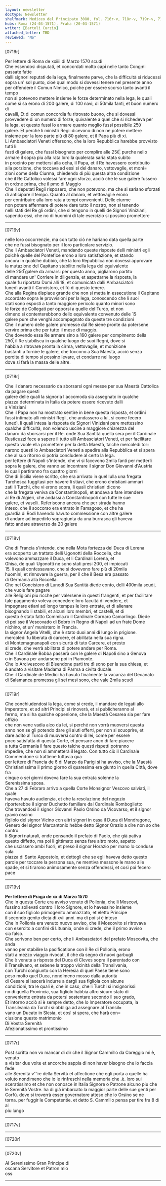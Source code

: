 ```yaml
---
layout: newsletter
doctype: Newsletter
shelfmark: Mediceo del Principato 3080, fol. 716r-v, 718r-v, 719r-v, 717r-v, 720r-v
hubs: Roma (24-03-1571), Praha (20-03-1571)
writer: [Bartoli Curzio]
attached_letter: TBD
reviewed: "No"
---
```


[0716r]  
  
  
Per lettere di Roma de xxiiii di Marzo 1570 scudi  
Che essendosi disputati, et concordati molto capi nelle tanto Cong:ni passate fatte  
dalli signori reputati della lega, finalmente parve, che la difficultà si riducessi  
sopra un' sol punto, cioè qual modo si dovessi tenere nel presente anno  
per offendere il Comun Nimico, poiche per essere scorso tanto avanti il tempo  
non si potevono mettere insieme le forze determinato nella lega, le quali  
come si sa erono di 200 galere, di 100 navi, di 50mila fanti, et buon numero di  
cavalli, Et di comun concordia fu ritrovato buono, che si dovessi  
provvedere di un numero di forze, quivalente a quel che si richedeva per  
la lega, et questo fussi lo armare quanto meglio fussi possibile 250̅  
galere. Et perché li ministri Regii dicevono di non ne potere mettere  
insieme per la loro parte più di 80 galere, et il Papa più di xi.  
Li Ambasciatori Veneti offersono, che la loro Repubblica harebbe provvisto tutti li  
fusti di galere, che fussi bisognato per complire alle 250̅, purche nello  
armare il sopra piu alla rata loro la qualerata saria stata subito  
in procinto per mettersi alla ocha, il Papa, et il Re havessero contribuito  
alla porzione, che toccava ad essi si del danaro, vettovaglie, et moni=  
zioni come della Ciurma, chiedendo di più questa altra condizione  
che il Re Cattolico volessi fare ogni sforzo, acciò che le sue galere fussero  
in ord:ne prima, che il pmo di Maggio  
Che li deputati Regii risposero, che non potevono, ma che si sariano sforzati  
di anticipare il tempo. Quanto al danaro, et vettovaglie erono  
per contribuire alla loro rata a tempi convenienti. Delle ciurme  
non potere affermare di potere dare tutto il nostro, non si tenendo  
nelli stati del Re gli ordini, che si tengono in quelli de Signori Viniziani,  
sapendo essi, che no di huomini di tale esercizio si possino promettere  
  
---  

[0716v]  
  
  
nelle loro occorrenzie, ma con tutto ciò ne hariano data quella parte  
che ne fussi bisognato per il loro particolare servizio.  
Che li Ambasciatori Veneti, mandando queste risposte delli ministri egli  
poichè quelle del Pontefice erono a loro satisfazione, et stando  
ancora in qualche dubbio, che la loro Repubblica non dovessi approvare  
la mutazione del Capitano stabilito nella lega del eguivalente  
delle 250̅ galere da armarsi per questo anno, pigliarono partito  
di mandare un' Corriere in diligenzia, et aspettarne la risposta, la  
quale fu riportata Domi alli 18, et comunicata dalli Ambasciatori  
lunedì avanti il Concistoro, et fù di questo tenere.  
Che alla Regina dispiace grande che non si metta in essecutione il Capitano  
accordato sopra le provvisioni per la lega, conoscendo che li suoi  
stati sono esposti a tanto maggiore pericolo quanto minori sono  
le forze de Collegati per opporsi a quelle del Turco, et non  
dimeno si contenterebbono dello equivalente convenuto delle 15  
galere pure che venghi accompagnato da queste tre condizioni  
Che il numero delle galere promesse dal Re siene pronte da potersene  
servire prima che per tutto il mese di maggio.  
Che dovendo essa Re armare sino a 160 galere per compimento della  
250̅, il Re stabilisca in qualche luogo de suoi Regni, dove si  
habbia a ritrovare pronta la cirma, vettovaglie, et monizione  
bastanti a fornire le galere, che toccono a Sua Maestà, acciò senza  
perdita di tempo si possino levare, et condurre nel luogo  
dove si farà la massa delle altre.  
  
---  

[0718r]  
  
  
Che il danaro necessario da sborsarsi ogni messe per sua Maestà Cattolica da pagare questi  
galere delle quali la signoria l'accomoda sia assegnato in qualche  
piazza determinata in Italia da potere essere ricevuto dalli  
s Viniziani  
Che il Papa non ha mostrato sentire in bene questa risposta, et ordini  
fussi intimato alli ministri Regii, che andassero a lui, si come fecero  
lunedì, li quali intesa la risposta de Signori Viniziani pare mettessino  
qualche difficultà, non volendo uscire a maggiore chiarezza del  
danaro da sborsarsi per il Re. onde Sua Santità quella sera per il Cardinale  
Rusticuzzi fece a sapere il tutto alli Ambasciatori Veneti, et per facilitare  
questo vuole ella promettere per la detta Maestà, talche mercoledi tor꞊  
narono questi lo Ambasciatori Veneti a spedire alla Repubblica et si spera  
che al suo ritorno si potria concludere al certo la lega.  
per lettere di Napoli s'intende, che vi si facevono 2mila fanti per metterli  
sopra le galere, che vanno ad incontrare il signor Don Giovanni d'Austria  
le quali partiranno fra quattro giorni  
Che di Sicilia viene scritto, che era arrivato in quel Iulla una fregata  
Turchesca fuggitasi per havere li stiavi, che erono christiani ammari  
zati li Turchi, che vi erono sopra, li quali christiani dicono  
che la fregata veniva da Constantinopoli, et andava a fare intendere  
al Re di Algieri, che andassi a Constantinopoli con tutte le sue  
galere, et vaselli. Referiscono ancora che per strada hanno  
inteso, che il soccorso era entrato in Famagoso, et che ha  
guardia di Rodi havendo havuto commessione con altre galere  
di andare ad impedirlo sopragiunta da una burrasca gli haveva  
fatto andare atraverso da 20 galere  
  
---  

[0718v]  
  
  
Che di Francia s'intende, che nella Mota fortezza del Duca di Lorena  
era scoperto un trattato delli Ugonotti della Roccella, che  
volevono ammazzare il Duca, et li Cardinali Lorena, et  
Ghisa, de quali Ugonotti ne sono stati presi 200, et impiccati  
15. li quali confessavano, che si dovevono fare più di 20mila  
huomini, et rinnovare la guerra, per il che il Besa era passato  
di Germania alla Roccella.  
Che nel Concistoro di Lunedì Sua Santità diede conto, delli 400mila scudi, che vuole fare pagare  
alle Religioni piu ricche per valersene in questi frangenti, et per facilitare  
tale pagamento voleva concedere loro facultà di vendere, et  
impegnare etiani ad longo tempus le loro entrate, et di alienare  
bisognando li stabili, et alcuni loro membri, et castelli, et di  
questo è stato fatto Commila.ro il Cardinale Cornaro Camarlingo. Diede  
di poi sse il Vescovado di Bobro in Regno di Napoli ad un frate Dome  
nichino, et un' munistero in Francia.  
la signor Angela Vitelli, che è stato duoi anni di lungo in prigione.  
mercoledi fu liberata di carcere, et abilitata nella sua rigna.  
di Montemagnanapoli con sicurtà di tuto Carcere, et presto  
si crede, che verrà abilitata di potere andare per Roma.  
Che il Cardinale Bobba passerà con le galere di Napoli sino a Genova  
o in Savona per andarsene poi in Piamonte.  
Che lo Arcivescovo di Bisendone partì tre dì sono per la sua chiesa, et  
è andato a visitare Madama di Parma a civita ducale.  
Che il Cardinale de Medici ha havuto finalmente la vacanza del Decanato  
di Salamanca promessa gli sei mesi sono, che vale 2mila scudi  
  
---  

[0719r]  
  
  
Che conchiudendosi la lega, come si crede, il mandare de legati allo  
Imperatore, et ad altri Principi si rinoverà, et si publicheranno al  
fermo, ma si ha qualche oppenione, che la Maestà Cesarea sia per fare offizio  
che non vene vadia alco da lei, si perché non vorrà muoversi questa  
anno non se gli potendo dare gli aiuti offerti, per non si scuoprire, et  
dare adito al Turco di muoversi contro di lei, come per essere  
poco satisfatta di questa Corte, et pensare anco di fare piacere  
a tutta Germania il fare questo talche questi rispetti potranno  
impedire, che non si ammetterà il legato. Con tutto ciò il Cardinale  
Commendone si trattiene tuttavia qua  
per lettere di Francia de 6 di Marzo da Parigi si ha avviso, che la Maestà  
Christianissima il primo giorno di quaresima era giunto in quella Città, dove fra  
cinque o sei giorni doveva fare la sua entrata solenne la  
Serenissima sposa.  
Che a 27 di Febraro arrivo a quella Corte Monsignor Vescovo salviati, il quale  
haveva havuto audienzia, et che la resoluzione del negozio  
riporterebbe il signor Duchetto familiare dal Cardinale Romboglietto  
Che trovandosi il signor Giovanni Paolo Orsino da Vicovarso, et il signor gravio ossino  
figliolo del signor Vicino con altri signori in casa il Duca di Mondragone,  
Genero del signor Marcantonio hebbe detto Signor Orazio a dire non so che contro  
li Signori naturali, onde pensando il prefato di Paolo, che già pativa  
questo diffetto, ma poi li gittimato senza fare altro moto, aspetto  
che uscissero ambi fuori, et preso il signor Horazio per mano lo conduse sula  
piazza di Santo Appostolo, et dettogli che se egli haveva detto questo  
parole per toccare la persona sua, ne mentiva messono le mano alle  
spade, et si tirarono animosamente senza offendessi, et così poi fecero pace  
  
---  

[0719v]  
  
  
<strong>Per lettere di Praga de xx di Marzo 1570</strong>  
Che in questa Corte era avviso venuto di Pollonia, che li Moscovi,  
fussino sollevati contro il loro Signore, et lo havessino insieme  
con il suo figliolo primogenito ammazzato, et eletto Principe  
il secondo genito dieta di xvii anni. ma di poi si è inteso  
Che in Pollonia era venuto nuovo avviso, che il Moscovito si ritrovava  
con esercito a confini di Lituania, onde si crede, che il primo avviso  
sia falso.  
Che scrivono ben per certo, che li Ambasciatori del prefato Moscovita, che anda  
vanno per stabilire la pacificatione con il Re di Pollonia, erono  
stati a mezzo viaggio rivocati, il che dà segno di nuovi garbugli  
Che è venuta a risposta del Duca di Cleves sopra il parentado con  
il Transilvano, et sebene la troppo vicinità della Transilvania,  
con Turchi congiunto con la Heresia di quel Paese tiene sono  
peso molto quel Duca, nondimeno mosso dalla autorità  
di Cesare si lascerà indurre a dargli sua figliola con alcune  
condizioni, tra le quali è, che in caso, che li Turchi si insignorissi  
no di quella Provincia, sua figliolo habbia altro sicuro stato di  
conveniente entrata da potersi sostentare secondo il suo grado,  
Et intorno acciò si è sempre detto, che lo Imperatore occupata, la  
Transilvania da Turchi si obbliga ad assegnare al Transil=  
vano un Ducato in Slesia, et così si spera, che harà con=  
clusione questo matrimonio  
Di Vostra Serenità  
Afezionatissimo et prontissimo  
  
---  

[0717r]  
  
  
Post scritta non vo mancar di dir che il Signor Cammillo da Coreggio mi è, venuto  
a visitar due volte et ancorche sappia di non haver bisogno che io faccia fede  
alle Serenità v⁀re della Servitù et affectione che egli porta a quelle ha  
voluto nondimeno che io le rinfreschi nella memoria che .è. loro sui  
sceratissimo et che non conosce in Italia Signore o Patrone alcuno piu che  
le Serenità Vostre. ha di già imbarcato la maggior parte delle sue genti per  
Corfù. dove si troverrà esser governatore atteso che lo Orsino se ne  
torna. per fuggir le Competentie. et detto S. Cammillo pensa per tire fra 8 di al  
piu lungo  
  
---  

[0717v]  
  
  
  
---  

[0720r]  
  
  
  
---  

[0720v]  
  
  
Al Serenissimo Gran Principe di  
oscana Servitore et Patron mio  
oss  
  
---  

